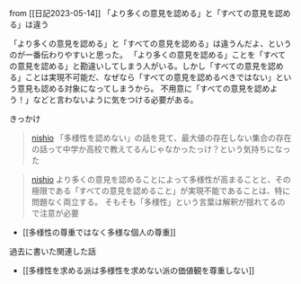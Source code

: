 
from [[日記2023-05-14]]
「より多くの意見を認める」と「すべての意見を認める」は違う

「より多くの意見を認める」と「すべての意見を認める」は違うんだよ、というのが一番伝わりやすいと思った。
「より多くの意見を認める」ことを「すべての意見を認める」と勘違いしてしまう人がいる。しかし「すべての意見を認める」ことは実現不可能だ、なぜなら「すべての意見を認めるべきではない」という意見も認める対象になってしまうから。
不用意に「すべての意見を認めよう！」などと言わないように気をつける必要がある。

きっかけ
> [nishio](https://twitter.com/nishio/status/1657684963758845952) 「多様性を認めない」の話を見て、最大値の存在しない集合の存在の話って中学か高校で教えてるんじゃなかったっけ？という気持ちになった

> [nishio](https://twitter.com/nishio/status/1657686219302801410) より多くの意見を認めることによって多様性が高まることと、その極限である「すべての意見を認めること」が実現不能であることは、特に問題なく両立する。
そもそも「多様性」という言葉は解釈が揺れてるので注意が必要
- [[多様性の尊重ではなく多様な個人の尊重]]

過去に書いた関連した話
- [[多様性を求める派は多様性を求めない派の価値観を尊重しない]]
